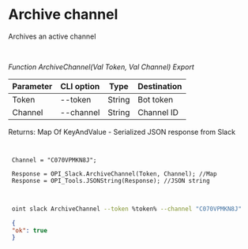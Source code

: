 ﻿---
sidebar_position: 4
---

# Archive channel
 Archives an active channel




<br/>


*Function ArchiveChannel(Val Token, Val Channel) Export*

 | Parameter | CLI option | Type | Destination |
 |-|-|-|-|
 | Token | --token | String | Bot token |
 | Channel | --channel | String | Channel ID |

 
 Returns: Map Of KeyAndValue - Serialized JSON response from Slack


```bsl title="Code example"
 
 
 Channel = "C070VPMKN8J";
 
 Response = OPI_Slack.ArchiveChannel(Token, Channel); //Map
 Response = OPI_Tools.JSONString(Response); //JSON string
 
```
	


```sh title="CLI command example"
 
 oint slack ArchiveChannel --token %token% --channel "C070VPMKN8J"

```

```json title="Result"
 {
 "ok": true
 }
```
